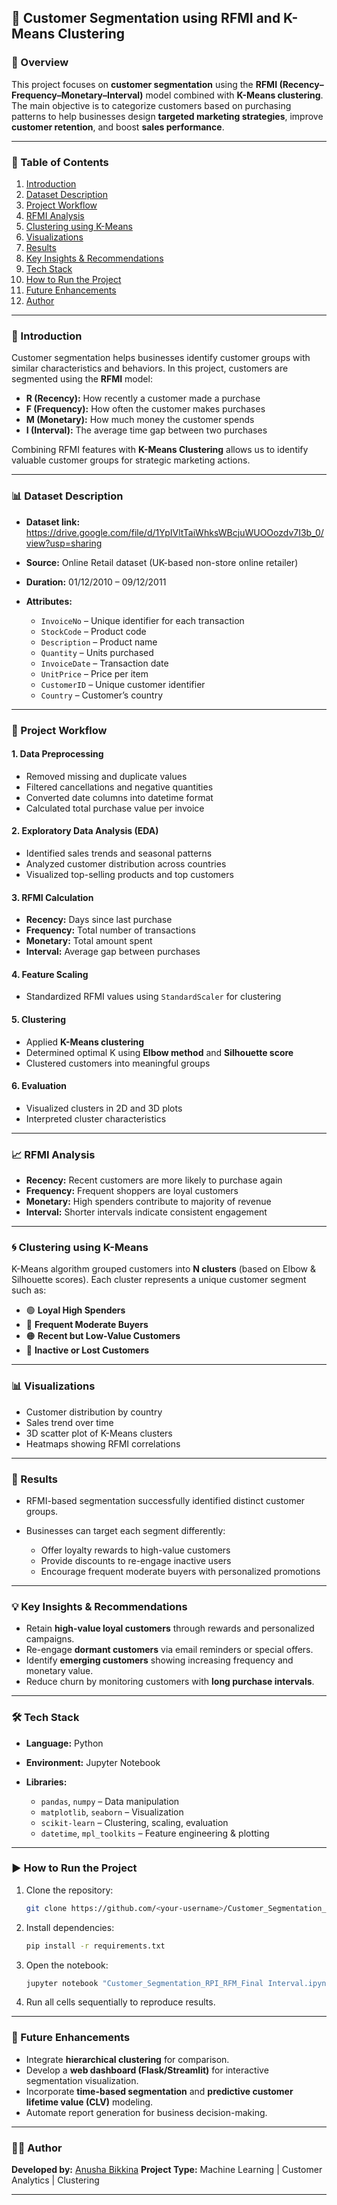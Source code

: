 ## 🧠 Customer Segmentation using RFMI and K-Means Clustering

### 📄 Overview

This project focuses on **customer segmentation** using the **RFMI (Recency–Frequency–Monetary–Interval)** model combined with **K-Means clustering**.
The main objective is to categorize customers based on purchasing patterns to help businesses design **targeted marketing strategies**, improve **customer retention**, and boost **sales performance**.

---

### 🧩 Table of Contents

1. [Introduction](#introduction)
2. [Dataset Description](#dataset-description)
3. [Project Workflow](#project-workflow)
4. [RFMI Analysis](#rfmi-analysis)
5. [Clustering using K-Means](#clustering-using-k-means)
6. [Visualizations](#visualizations)
7. [Results](#results)
8. [Key Insights & Recommendations](#key-insights--recommendations)
9. [Tech Stack](#tech-stack)
10. [How to Run the Project](#how-to-run-the-project)
11. [Future Enhancements](#future-enhancements)
12. [Author](#author)

---

### 🧠 Introduction

Customer segmentation helps businesses identify customer groups with similar characteristics and behaviors.
In this project, customers are segmented using the **RFMI** model:

* **R (Recency):** How recently a customer made a purchase
* **F (Frequency):** How often the customer makes purchases
* **M (Monetary):** How much money the customer spends
* **I (Interval):** The average time gap between two purchases

Combining RFMI features with **K-Means Clustering** allows us to identify valuable customer groups for strategic marketing actions.

---

### 📊 Dataset Description
* **Dataset link:** https://drive.google.com/file/d/1YpIVltTaiWhksWBcjuWUOOozdv7I3b_0/view?usp=sharing
* **Source:** Online Retail dataset (UK-based non-store online retailer)
* **Duration:** 01/12/2010 – 09/12/2011
* **Attributes:**

  * `InvoiceNo` – Unique identifier for each transaction
  * `StockCode` – Product code
  * `Description` – Product name
  * `Quantity` – Units purchased
  * `InvoiceDate` – Transaction date
  * `UnitPrice` – Price per item
  * `CustomerID` – Unique customer identifier
  * `Country` – Customer’s country

---

### 🔄 Project Workflow

#### 1. Data Preprocessing

* Removed missing and duplicate values
* Filtered cancellations and negative quantities
* Converted date columns into datetime format
* Calculated total purchase value per invoice

#### 2. Exploratory Data Analysis (EDA)

* Identified sales trends and seasonal patterns
* Analyzed customer distribution across countries
* Visualized top-selling products and top customers

#### 3. RFMI Calculation

* **Recency:** Days since last purchase
* **Frequency:** Total number of transactions
* **Monetary:** Total amount spent
* **Interval:** Average gap between purchases

#### 4. Feature Scaling

* Standardized RFMI values using `StandardScaler` for clustering

#### 5. Clustering

* Applied **K-Means clustering**
* Determined optimal K using **Elbow method** and **Silhouette score**
* Clustered customers into meaningful groups

#### 6. Evaluation

* Visualized clusters in 2D and 3D plots
* Interpreted cluster characteristics

---

### 📈 RFMI Analysis

* **Recency:** Recent customers are more likely to purchase again
* **Frequency:** Frequent shoppers are loyal customers
* **Monetary:** High spenders contribute to majority of revenue
* **Interval:** Shorter intervals indicate consistent engagement

---

### 🌀 Clustering using K-Means

K-Means algorithm grouped customers into **N clusters** (based on Elbow & Silhouette scores).
Each cluster represents a unique customer segment such as:

* 🟢 **Loyal High Spenders**
* 🔵 **Frequent Moderate Buyers**
* 🟠 **Recent but Low-Value Customers**
* 🔴 **Inactive or Lost Customers**

---

### 📊 Visualizations

* Customer distribution by country
* Sales trend over time
* 3D scatter plot of K-Means clusters
* Heatmaps showing RFMI correlations

---

### 🧾 Results

* RFMI-based segmentation successfully identified distinct customer groups.
* Businesses can target each segment differently:

  * Offer loyalty rewards to high-value customers
  * Provide discounts to re-engage inactive users
  * Encourage frequent moderate buyers with personalized promotions

---

### 💡 Key Insights & Recommendations

* Retain **high-value loyal customers** through rewards and personalized campaigns.
* Re-engage **dormant customers** via email reminders or special offers.
* Identify **emerging customers** showing increasing frequency and monetary value.
* Reduce churn by monitoring customers with **long purchase intervals**.

---

### 🛠️ Tech Stack

* **Language:** Python
* **Environment:** Jupyter Notebook
* **Libraries:**

  * `pandas`, `numpy` – Data manipulation
  * `matplotlib`, `seaborn` – Visualization
  * `scikit-learn` – Clustering, scaling, evaluation
  * `datetime`, `mpl_toolkits` – Feature engineering & plotting

---

### ▶️ How to Run the Project

1. Clone the repository:

   ```bash
   git clone https://github.com/<your-username>/Customer_Segmentation_RFMI.git
   ```
2. Install dependencies:

   ```bash
   pip install -r requirements.txt
   ```
3. Open the notebook:

   ```bash
   jupyter notebook "Customer_Segmentation_RPI_RFM_Final Interval.ipynb"
   ```
4. Run all cells sequentially to reproduce results.

---

### 🚀 Future Enhancements

* Integrate **hierarchical clustering** for comparison.
* Develop a **web dashboard (Flask/Streamlit)** for interactive segmentation visualization.
* Incorporate **time-based segmentation** and **predictive customer lifetime value (CLV)** modeling.
* Automate report generation for business decision-making.

---

### 👩‍💻 Author

**Developed by:** [Anusha Bikkina](https://github.com/AnushaBikkina)
**Project Type:** Machine Learning | Customer Analytics | Clustering

---


